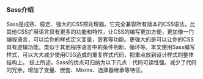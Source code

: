 ### Sass介绍
Sass是成熟、稳定、强大的CSS预处理器。它完全兼容所有版本的CSS语法，比其他CSS扩展语言具有更多的功能和特性，让CSS的编写更加方便，更加像一门编程语言，可以给你的样式定义变量，嵌套等功能。更强大的是可以让你的CSS具有逻辑功能。类似于其他程序语言中的条件判断、循环等。本文使用Sass编写样式，可以大大减少使用CSS造成的重复样式代码，把重点放到设计样式的整体结构上。
综上所述，Sass的优点可归纳为以下几点：代码可读性强，减少了代码的冗余，增加了变量、嵌套、Mixins、选择器继承等特征。

